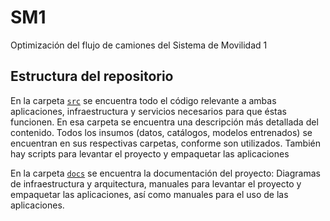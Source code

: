 # SM1

Optimización del flujo de camiones del Sistema de Movilidad 1

## Estructura del repositorio

En la carpeta [`src`](src) se encuentra todo el código relevante a ambas aplicaciones, infraestructura y servicios necesarios para que éstas funcionen. En esa carpeta se encuentra una descripción más detallada del contenido. Todos los insumos (datos, catálogos, modelos entrenados) se encuentran en sus respectivas carpetas, conforme son utilizados. También hay scripts para levantar el proyecto y empaquetar las aplicaciones

En la carpeta [`docs`](docs) se encuentra la documentación del proyecto: Diagramas de infraestructura y arquitectura, manuales para levantar el proyecto y empaquetar las aplicaciones, así como manuales para el uso de las aplicaciones.

